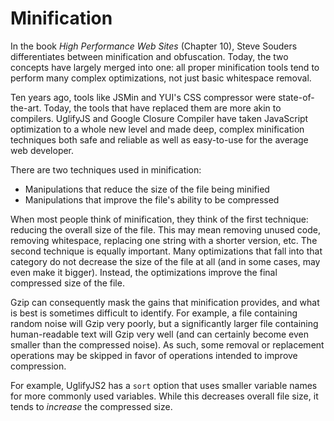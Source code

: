 # Minification

In the book *High Performance Web Sites* (Chapter 10), Steve Souders differentiates between minification and obfuscation. Today, the two concepts have largely merged into one: all proper minification tools tend to perform many complex optimizations, not just basic whitespace removal.

Ten years ago, tools like JSMin and YUI's CSS compressor were state-of-the-art. Today, the tools that have replaced them are more akin to compilers. UglifyJS and Google Closure Compiler have taken JavaScript optimization to a whole new level and made deep, complex minification techniques both safe and reliable as well as easy-to-use for the average web developer.

There are two techniques used in minification:

- Manipulations that reduce the size of the file being minified
- Manipulations that improve the file's ability to be compressed

When most people think of minification, they think of the first technique: reducing the overall size of the file. This may mean removing unused code, removing whitespace, replacing one string with a shorter version, etc. The second technique is equally important. Many optimizations that fall into that category do not decrease the size of the file at all (and in some cases, may even make it bigger). Instead, the optimizations improve the final compressed size of the file.

Gzip can consequently mask the gains that minification provides, and what is best is sometimes difficult to identify. For example, a file containing random noise will Gzip very poorly, but a significantly larger file containing human-readable text will Gzip very well (and can certainly become even smaller than the compressed noise). As such, some removal or replacement operations may be skipped in favor of operations intended to improve compression.

For example, UglifyJS2 has a `sort` option that uses smaller variable names for more commonly used variables. While this decreases overall file size, it tends to *increase* the compressed size.